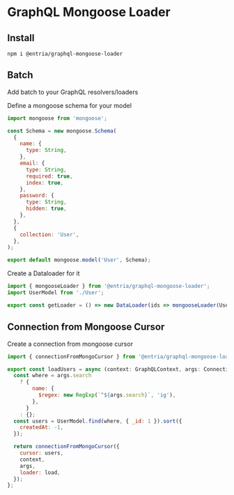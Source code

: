 # GraphQL Mongoose Loader

## Install
```
npm i @entria/graphql-mongoose-loader
```

## Batch

Add batch to your GraphQL resolvers/loaders

Define a mongoose schema for your model
```jsx
import mongoose from 'mongoose';

const Schema = new mongoose.Schema(
  {
    name: {
      type: String,
    },
    email: {
      type: String,
      required: true,
      index: true,
    },
    password: {
      type: String,
      hidden: true,
    },
  },
  {
    collection: 'User',
  },
);

export default mongoose.model('User', Schema);
```

Create a Dataloader for it

```jsx
import { mongooseLoader } from '@entria/graphql-mongoose-loader';
import UserModel from './User';

export const getLoader = () => new DataLoader(ids => mongooseLoader(UserModel, ids));
```

## Connection from Mongoose Cursor

Create a connection from mongoose cursor

```jsx
import { connectionFromMongoCursor } from '@entria/graphql-mongoose-loader';

export const loadUsers = async (context: GraphQLContext, args: ConnectionArgs) => {
  const where = args.search
    ? {
        name: {
          $regex: new RegExp(`^${args.search}`, 'ig'),
        },
      }
    : {};
  const users = UserModel.find(where, { _id: 1 }).sort({
    createdAt: -1,
  });

  return connectionFromMongoCursor({
    cursor: users,
    context,
    args,
    loader: load,
  });
};
```
